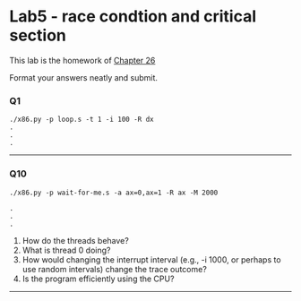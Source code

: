# Lab5 - race condtion and critical section

This lab is the homework of [Chapter 26](http://www.cs.wisc.edu/~remzi/OSTEP/threads-intro.pdf)

Format your answers neatly and submit.

### Q1

```
./x86.py -p loop.s -t 1 -i 100 -R dx
.
.
.
```

---

### Q10

```
./x86.py -p wait-for-me.s -a ax=0,ax=1 -R ax -M 2000

.
.
.
```

1. How do the threads behave?
2. What is thread 0 doing?
3. How would changing the interrupt interval (e.g., -i 1000, or perhaps to use random intervals) change the trace outcome?
4. Is the program efficiently using the CPU?

---
